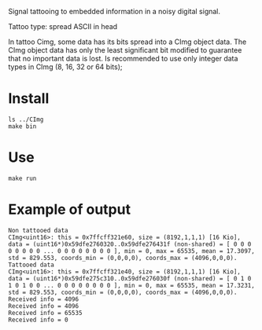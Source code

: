 Signal tattooing to embedded information in a noisy digital signal.

Tattoo type: spread ASCII in head

In tattoo Cimg, some data has its bits spread into a CImg object data. The CImg object data has only the least significant bit modified to guarantee that no important data is lost.
Is recommended to use only integer data types in CImg (8, 16, 32 or 64 bits);

# Install 
~~~ { .bash }
ls ../CImg
make bin
~~~

# Use

~~~ { .bash }
make run
~~~

# Example of output
~~~{ .bash}
Non tattooed data
CImg<uint16>: this = 0x7ffcff321e60, size = (8192,1,1,1) [16 Kio], data = (uint16*)0x59dfe2760320..0x59dfe276431f (non-shared) = [ 0 0 0 0 0 0 0 0 ... 0 0 0 0 0 0 0 0 ], min = 0, max = 65535, mean = 17.3097, std = 829.553, coords_min = (0,0,0,0), coords_max = (4096,0,0,0).
Tattooed data
CImg<uint16>: this = 0x7ffcff321e40, size = (8192,1,1,1) [16 Kio], data = (uint16*)0x59dfe275c310..0x59dfe276030f (non-shared) = [ 0 1 0 1 0 1 0 0 ... 0 0 0 0 0 0 0 0 ], min = 0, max = 65535, mean = 17.3231, std = 829.553, coords_min = (0,0,0,0), coords_max = (4096,0,0,0).
Received info = 4096
Received info = 4096
Received info = 65535
Received info = 0
